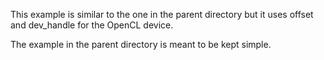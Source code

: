 This example is similar to the one in the parent directory but it uses
offset and dev_handle for the OpenCL device.

The example in the parent directory is meant to be kept simple.
